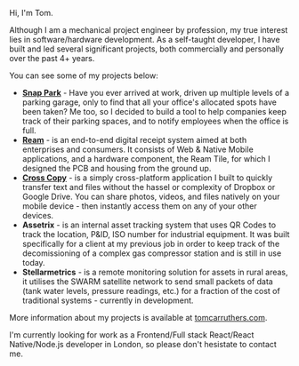 Hi, I'm Tom. 

Although I am a mechanical project engineer by profession, my true interest lies in software/hardware development. As a self-taught developer, I have built and led several significant projects, both commercially and personally over the past 4+ years.

You can see some of my projects below: 

- **[Snap Park](https://snappark.co)** - Have you ever arrived at work, driven up multiple levels of a
            parking garage, only to find that all your office's allocated spots
            have been taken? Me too, so I decided to build a tool to help
            companies keep track of their parking spaces, and to notify
            employees when the office is full.
- **[Ream](https://reamreceipts.com)** - is an end-to-end digital receipt system aimed at both enterprises and consumers. It consists of Web & Native Mobile applications, and a hardware component, the Ream Tile, for which I designed the PCB and housing from the ground up.
- **[Cross Copy](https://crosscopy.dev/)** - is a simply cross-platform application I built to quickly transfer text and files without the hassel or complexity of Dropbox or Google Drive. You can share photos, videos, and files natively on your mobile device - then instantly access them on any of your other devices.
- **Assetrix** - is an internal asset tracking system that uses QR Codes to track the location, P&ID, ISO number for industrial equipment. It was built specifically for a client at my previous job in order to keep track of the decomissioning of a complex gas compressor station and is still in use today.
- **Stellarmetrics** - is a remote monitoring solution for assets in rural areas, it utilises the SWARM satellite network to send small packets of data (tank water levels, pressure readings, etc.) for a fraction of the cost of traditional systems - currently in development.

More information about my projects is available at [tomcarruthers.com](https://tomcarruthers.com/).
 
I'm currently looking for work as a Frontend/Full stack React/React Native/Node.js developer in London, so please don't hesistate to contact me.

